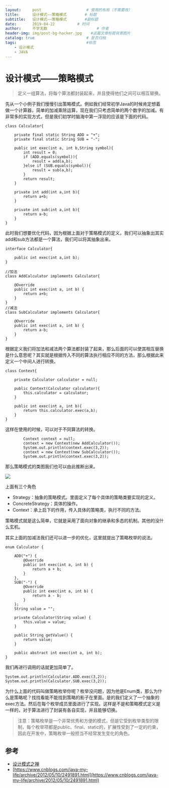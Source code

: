 ```yaml
---
layout:     post                    # 使用的布局（不需要改）
title:      设计模式——策略模式        # 标题
subtitle:   设计模式——策略模式        #副标题
date:       2019-04-22          # 时间
author:     不学无数                      # 作者
header-img: img/post-bg-hacker.jpg    #这篇文章标题背景图片
catalog: true                       # 是否归档
tags:                               #标签
    - 设计模式
    - JAVA
---
```


# 设计模式——策略模式

> 定义一组算法，将每个算法都封装起来，并且使得他们之间可以相互替换。

先从一个小例子我们慢慢引出策略模式。例如我们经常初学Java的时候肯定想着做一个计算器，简单的加减乘除运算，现在我们只考虑简单的两个数字的加减。有非常多的实现方式，但是我们初学时脑海中第一浮现的应该是下面的代码。

```
class Calculator{
    
    private final static String ADD = "+";
    private final static String SUB = "-";
    
    public int exec(int a, int b,String symbol){
        int result = 0;
        if (ADD.equals(symbol)){
            result = add(a,b);
        }else if (SUB.equals(symbol)){
            result = sub(a,b);
        }
        return result;
    }
    
    private int add(int a,int b){
        return a+b;
    }

    private int sub(int a,int b){
        return a-b;
    }
}

```

此时我们想要优化代码，因为根据上面对于策略模式的定义，我们可以抽象出其实add和sub方法都是一个算法，我们可以将其抽象出来。

```
interface Calculator{

    public int exec(int a,int b);
}

//加法
class AddCalculator implements Calculator{

    @Override
    public int exec(int a, int b) {
        return a+b;
    }
}
//减法
class SubCalculator implements Calculator{

    @Override
    public int exec(int a, int b) {
        return a-b;
    }
}

```

根据定义我们将加法和减法两个算法都封装了起来，那么后面的可以使其相互替换是什么意思呢？其实就是根据传入不同的算法执行相应不同的方法，那么根据此来定义一个中间人进行转换。

```
class Context{
    
    private Calculator calculator = null;
    
    public Context(Calculator calculator){
        this.calculator = calculator;
    }
    
    public int exec(int a, int b){
        return this.calculator.exec(a,b);
    }
}

```

这样在使用的时候，可以对于不同算法的转换。

```
        Context context = null;
        context = new Context(new AddCalculator());
        System.out.println(context.exec(3,2));
        context = new Context(new SubCalculator());
        System.out.println(context.exec(3,2));

```

那么策略模式的类图我们也可以由此推断出来。

![](https://ws1.sinaimg.cn/large/006tNc79gy1g2bhb5nc9wj31be0ocgt0.jpg)

上面有三个角色

* Strategy：抽象的策略模式。里面定义了每个具体的策略类要实现的定义。
* ConcreteStrategy：具体的操作。
* Context：承上启下的作用，传入具体的策略类，执行不同的方法。

策略模式就是这么简单，它就是采用了面向对象的继承和多态的机制。其他的没什么玄机。

其实上面的加减法我们还可以进一步的优化，这里就提出了策略枚举的说法。

```
enum Calculator {

    ADD("+") {
        @Override
        public int exec(int a, int b) {
            return a + b;
        }
    }, 
    SUB("-") {
        @Override
        public int exec(int a, int b) {
            return a - b;
        }
    };
    String value = "";

    private Calculator(String value) {
        this.value = value;
    }

    public String getValue() {
        return value;
    }

    public abstract int exec(int a, int b);
}

```

我们再进行调用的话就更加简单了。

```
System.out.println(Calculator.ADD.exec(3,2));
System.out.println(Calculator.SUB.exec(3,2));

```

为什么上面的代码叫做策略枚举你呢？枚举没问题，因为他是Enum类，那么为什么是策略呢？找找看能不能找到策略的影子在里面。是的我们定义了一个抽象的exec方法。然后在每个枚举成员里面进行了实现。这样是不是和策略模式定义是一样的，对于算法进行了封装有各自实现，并且能够切换。

> 注意：策略枚举是一个非常优秀和方便的模式，但是它受到枚举类型的限制，每个枚举项都是public、final、static的，扩展性受到了一定的约束，因此在开发中，策略枚举一般担当不经常发生变化的角色。

## 参考

* [设计模式之禅]()
* [https://www.cnblogs.com/java-my-life/archive/2012/05/10/2491891.html](https://www.cnblogs.com/java-my-life/archive/2012/05/10/2491891.html)